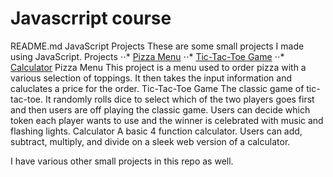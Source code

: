 # Javascrript course

README.md
JavaScript Projects
These are some small projects I made using JavaScript.
Projects 
⋅⋅* [Pizza Menu](https://github.com/DomBomb1997/Javascrript-course/tree/main/Basic%20JavaScript%20Projects/Pizza%20Menu)
⋅⋅* [Tic-Tac-Toe Game](https://github.com/DomBomb1997/Javascrript-course/tree/main/Basic%20JavaScript%20Projects/tictactoe)
⋅⋅* [Calculator](https://github.com/DomBomb1997/Javascrript-course/tree/main/Basic%20JavaScript%20Projects/Calculator)
    Pizza Menu
This project is a menu used to order pizza with a various selection of toppings. It then takes the
input information and caluclates a price for the order.
    Tic-Tac-Toe Game
The classic game of tic-tac-toe. It randomly rolls dice to select which of the two players goes first
and then users are off playing the classic game. Users can decide which token each player wants
to use and the winner is celebrated with music and flashing lights.
    Calculator
A basic 4 function calculator. Users can add, subtract, multiply, and divide on a sleek web version
of a calculator.

I have various other small projects in this repo as well.